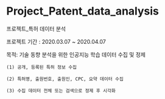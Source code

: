 # Project_Patent_data_analysis

프로젝트_특허 데이터 분석

프로젝트 기간 : 2020.03.07 ~ 2020.04.07

목적: 기술 동향 분석을 위한 인공지능 학습 데이터 수집 및 정제

    (1) 공개, 등록된 특허 정보 수집

    (2) 특허명, 출원번호, 출원인, CPC, 요약 데이터 수집

    (3) 수집 데이터 전체 또는 검색으로 정제 후 시각화
